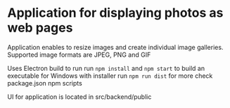 # Application for displaying photos as web pages
Application enables to resize images and create individual image galleries.
Supported image formats are JPEG, PNG and GIF

Uses Electron build
to run run `npm install` and `npm start`
to build an executable for Windows with installer run `npm run dist`
for more check package.json npm scripts

UI for application is located in src/backend/public